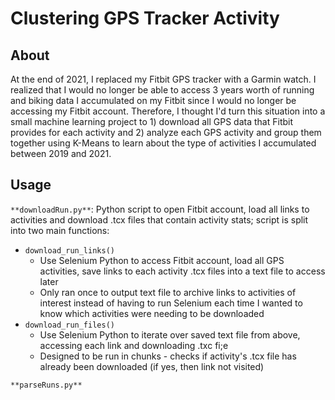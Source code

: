 # Clustering GPS Tracker Activity

## About

At the end of 2021, I replaced my Fitbit GPS tracker with a Garmin watch. I realized that I would no longer be able to access 3 years worth of running and biking data I accumulated on my Fitbit since I would no longer be accessing my Fitbit account. Therefore, I thought I'd turn this situation into a small machine learning project to 1) download all GPS data that Fitbit provides for each activity and 2) analyze each GPS activity and group them together using K-Means to learn about the type of activities I accumulated between 2019 and 2021.

## Usage
`**downloadRun.py**`: Python script to open Fitbit account, load all links to activities and download .tcx files that contain activity stats; script is split into two main functions:
* `download_run_links()`
  * Use Selenium Python to access Fitbit account, load all GPS activities, save links to each activity .tcx files into a text file to access later
  * Only ran once to output text file to archive links to activities of interest instead of having to run Selenium each time I wanted to know which activities were needing to be downloaded
* `download_run_files()`
  * Use Selenium Python to iterate over saved text file from above, accessing each link and downloading .txc fi;e
  * Designed to be run in chunks - checks if activity's .tcx file has already been downloaded (if yes, then link not visited)
  
`**parseRuns.py**`

